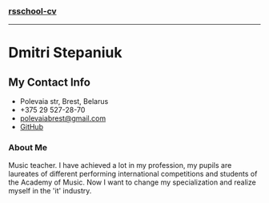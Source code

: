 ### [rsschool-cv](/)

---

# Dmitri Stepaniuk

## My Contact Info

- Polevaia str, Brest, Belarus
- +375 29 527-28-70
- polevaiabrest@gmail.com
- [GitHub](https://github.com/dmitriStpaniuk)

### About Me

Music teacher. I have achieved a lot in my profession, my pupils are laureates of different performing international competitions and students of the Academy of Music. Now I want to change my specialization and realize myself in the 'it' industry.

